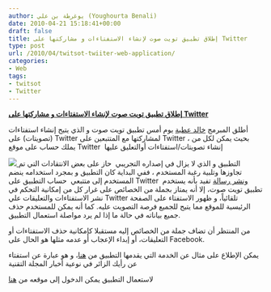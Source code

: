 ```yaml
---
author: يوغرطة بن علي (Youghourta Benali)
date: 2010-04-21 15:18:41+00:00
draft: false
title: إطلاق تطبيق تويت صوت لإنشاء الاستفتاءات و مشاركتها على Twitter
type: post
url: /2010/04/twitsot-twiiter-web-application/
categories:
- Web
tags:
- twitsot
- Twitter
---
```


[**إطلاق تطبيق تويت صوت لإنشاء الاستفتاءات و مشاركتها على Twitter**](http://www.it-scoop.com/2010/04/twitsot-twiiter-Web-Application)


أطلق المبرمج [خالد عطية](http://twitter.com/khal3d) يوم أمس تطبيق تويت صوت و الذي يتيح إنشاء استفتاءات (تصويتات) على Twitter لمشاركتها مع المتتبعين على Twitter ، بحيث يمكن لكل من يملك حساب على موقع Twitter  إنشاء تصويتات/استفتاءات أوالتعليق عليها

[![](http://www.it-scoop.com/wp-content/uploads/2010/04/twitpoll.png)
](http://www.it-scoop.com/2010/04/twitsot-twiiter-Web-Application)
التطبيق و الذي لا يزال في إصداره التجريبي  حاز على بعض الانتقادات التي تم تجاوزها وتلبية رغبة المستخدم ، ففي البداية كان التطبيق و بمجرد استخدامه ينضم المستخدم إلى متتبعي  حساب التطبيق على Twitter  [ونشر رسالة](http://twitter.com/Twitsot/status/12509883989) تفيد بأنه يستخدم تطبيق تويت صوت، إلا أنه يمتاز بجملة من الخصائص على غرار كل من إمكانية التحكم في نشر الاستفتاءات والتعليقات علي Twitter تلقائياً، و ظهور الاستفتاء على الصفحة الرئيسية للموقع مما يتيح للجميع فرصة التصويت عليه. كما أنه يمكن للمستخدم حذف جميع بياناته في حالة ما إذا لم يرد مواصلة استعمال التطبيق.

من المنتظر أن تضاف جملة من الخصائص إليه مستقبلا كإمكانية حذف الاستفتاءات أو التعليقات، أو إبداء الإعجاب أو عدمه مثلها هو الحال على Facebook.

يمكن الإطلاع على مثال عن الخدمة التي يقدمها التطبيق من [هنا](http://twitsot.com/poll/B3HTen/)، و هو عبارة عن استفتاء عن رأيك الزائر في نوعية أخبار المجلة التقنية

لاستعمال التطبيق يمكن الدخول إلى موقعه من [هنا](http://www.twitsot.com/)
